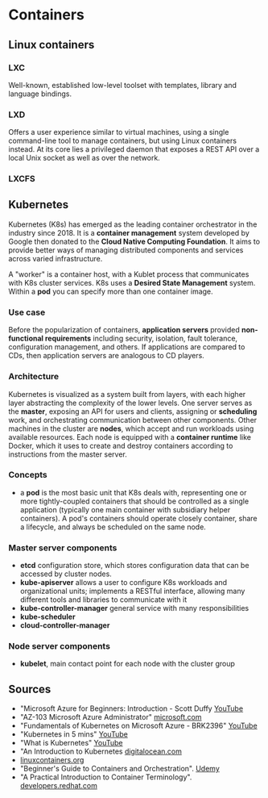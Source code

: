 # Containers

## Linux containers

### LXC
Well-known, established low-level toolset with templates, library and language bindings.

### LXD
Offers a user experience similar to virtual machines, using a single command-line tool to manage containers, but using Linux containers instead. At its core lies a privileged daemon that exposes a REST API over a local Unix socket as well as over the network.

### LXCFS


## Kubernetes
Kubernetes (K8s) has emerged as the leading container orchestrator in the industry since 2018. It is a __container management__ system developed by Google then donated to the __Cloud Native Computing Foundation__. It aims to provide better ways of managing distributed components and services across varied infrastructure.

A "worker" is a container host, with a Kublet process that communicates with K8s cluster services. K8s uses a __Desired State Management__ system. Within a __pod__ you can specify more than one container image.

### Use case
Before the popularization of containers, __application servers__ provided __non-functional requirements__ including security, isolation, fault tolerance, configuration management, and others. If applications are compared to CDs, then application servers are analogous to CD players.

### Architecture
Kubernetes is visualized as a system built from layers, with each higher layer abstracting the complexity of the lower levels. One server serves as the __master__, exposing an API for users and clients, assigning or __scheduling__ work, and orchestrating communication between other components. Other machines in the cluster are __nodes__, which accept and run workloads using available resources. Each node is equipped with a __container runtime__ like Docker, which it uses to create and destroy containers according to instructions from the master server.

### Concepts
  - a __pod__ is the most basic unit that K8s deals with, representing one or more tightly-coupled containers that should be controlled as a single application (typically one main container with subsidiary helper containers). A pod's containers should operate closely container, share a lifecycle, and always be scheduled on the same node.

### Master server components
  - __etcd__ configuration store, which stores configuration data that can be accessed by cluster nodes.
  - __kube-apiserver__ allows a user to configure K8s workloads and organizational units; implements a RESTful interface, allowing many different tools and libraries to communicate with it
  - __kube-controller-manager__ general service with many responsibilities
  - __kube-scheduler__
  - __cloud-controller-manager__

### Node server components
  - __kubelet__, main contact point for each node with the cluster group

## Sources
  - "Microsoft Azure for Beginners: Introduction - Scott Duffy [YouTube](https://www.youtube.com/watch?v=3gnLwSI4d9E)
  - "AZ-103 Microsoft Azure Administrator" [microsoft.com](https://www.microsoft.com/en-us/learning/exam-az-103.aspx)
  - "Fundamentals of Kubernetes on Microsoft Azure - BRK2396" [YouTube](https://www.youtube.com/watch?v=gmN732qN1Gg)
  - "Kubernetes in 5 mins" [YouTube](https://www.youtube.com/watch?v=PH-2FfFD2PU)
  - "What is Kubernetes" [YouTube](https://www.youtube.com/watch?v=F-p_7XaEC84)
  - "An Introduction to Kubernetes [digitalocean.com](https://www.digitalocean.com/community/tutorials/an-introduction-to-kubernetes)
  - [linuxcontainers.org](https://linuxcontainers.org/)
  - "Beginner's Guide to Containers and Orchestration". [Udemy](https://www.udemy.com/linux-academy-beginners-guide-to-containers-and-orchestration/)
  - "A Practical Introduction to Container Terminology". [developers.redhat.com](https://developers.redhat.com/blog/2018/02/22/container-terminology-practical-introduction/)
